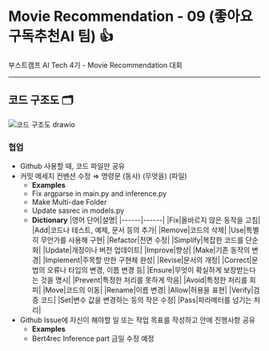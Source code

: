 # Movie Recommendation - 09 (좋아요구독추천AI 팀) 👍

부스트캠프 AI Tech 4기 - Movie Recommendation 대회

---

## 코드 구조도 🗂️

![코드 구조도 drawio](https://user-images.githubusercontent.com/94108712/208797052-82871c40-05b1-49c6-aee3-a4145717c7e3.png)

### 협업

- Github 사용할 때, 코드 파일만 공유
- 커밋 메세지 컨벤션 수정 ⇒ 명령문 (동사) (무엇을) (파일)
    - **Examples**
    - Fix argparse in main.py and inference.py
    - Make Multi-dae Folder
    - Update sasrec in models.py
    - **Dictionary**
    |영어 단어|설명|
    |------|------|
    |Fix|올바르지 않은 동작을 고침|
    |Add|코드나 테스트, 예제, 문서 등의 추가|
    |Remove|코드의 삭제|
    |Use|특별히 무언가를 사용해 구현|
    |Refactor|전면 수정|
    |Simplify|복잡한 코드를 단순화|
    |Update|개정이나 버전 업데이트|
    |Improve|향상|
    |Make|기존 동작의 변경|
    |Implement|주목할 만한 구현체 완성|
    |Revise|문서의 개정|
    |Correct|문법의 오류나 타입의 변경, 이름 변경 등|
    |Ensure|무엇이 확실하게 보장받는다는 것을 명시|
    |Prevent|특정한 처리를 못하게 막음|
    |Avoid|특정한 처리를 회피|
    |Move|코드의 이동|
    |Rename|이름 변경|
    |Allow|허용을 표현|
    |Verify|검증 코드|
    |Set|변수 값을 변경하는 등의 작은 수정|
    |Pass|파라메터를 넘기는 처리|
- Github Issue에 자신이 해야할 일 또는 작업 목표를 작성하고 안에 진행사항 공유
    - **Examples**
    - Bert4rec Inference part 금일 수정 예정
